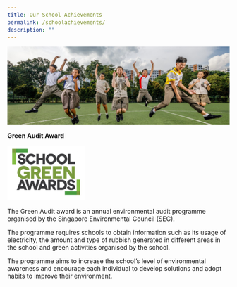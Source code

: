 ```yaml
---
title: Our School Achievements
permalink: /schoolachievements/
description: ""
---
```


![](/images/Our-School-Achievements-e1570004485256.jpg)

**Green Audit Award**


<img src="/images/SGA-Logo-768x543.jpg"  
     style="width:35%">


The Green Audit award is an annual environmental audit programme organised by the Singapore Environmental Council (SEC).

The programme requires schools to obtain information such as its usage of electricity, the amount and type of rubbish generated in different areas in the school and green activities organised by the school.

The programme aims to increase the school’s level of environmental awareness and encourage each individual to develop solutions and adopt habits to improve their environment.